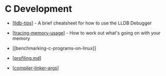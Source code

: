 # C Development

* [[lldb-tips]] - A brief cheatsheet for how to use the LLDB Debugger

* [[tracing-memory-usage]] - How to work out what's going on with your memory

* [[benchmarking-c-programs-on-linux]]

* [[profiling.md]]

* [[compiler-linker-args]]


[//begin]: # "Autogenerated link references for markdown compatibility"
[lldb-tips]: lldb-tips "Lldb Tips"
[tracing-memory-usage]: tracing-memory-usage "Tracing Memory Usage"
[profiling.md]: profiling "Profiling"
[compiler-linker-args]: compiler-linker-args "Compiler & Linker Arguments"
[//end]: # "Autogenerated link references"
